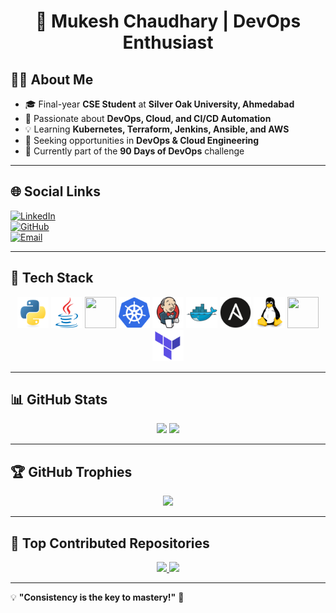 <h1 align="center"> 🚀 Mukesh Chaudhary | DevOps Enthusiast </h1>

## 👨‍💻 About Me  
- 🎓 Final-year **CSE Student** at **Silver Oak University, Ahmedabad**  
- 🔹 Passionate about **DevOps, Cloud, and CI/CD Automation**  
- 💡 Learning **Kubernetes, Terraform, Jenkins, Ansible, and AWS**  
- 💼 Seeking opportunities in **DevOps & Cloud Engineering**  
- 🚀 Currently part of the **90 Days of DevOps** challenge  

---

## 🌐 Social Links  
[![LinkedIn](https://img.shields.io/badge/LinkedIn-0A66C2?style=for-the-badge&logo=linkedin&logoColor=white)](https://www.linkedin.com/in/mukesh-chaudhary17112002/)  
[![GitHub](https://img.shields.io/badge/GitHub-181717?style=for-the-badge&logo=github&logoColor=white)](https://github.com/mukeshchaudhary14)  
[![Email](https://img.shields.io/badge/Email-D14836?style=for-the-badge&logo=gmail&logoColor=white)](mailto:mukesh.chaudhary.1716@gmail.com)  

---

## 🚀 Tech Stack  
<p align="center">
  <img src="https://raw.githubusercontent.com/devicons/devicon/master/icons/python/python-original.svg" alt="Python" width="50px" height="50px"/>
  <img src="https://raw.githubusercontent.com/devicons/devicon/master/icons/java/java-original.svg" alt="Java" width="50px" height="50px"/>
  <img src="https://media.giphy.com/media/QssGEmpkyEOhBCb7e1/giphy.gif" width="50px" height="50px"/>
  <img src="https://raw.githubusercontent.com/devicons/devicon/master/icons/kubernetes/kubernetes-plain.svg" alt="Kubernetes" width="50px" height="50px"/>
  <img src="https://raw.githubusercontent.com/devicons/devicon/master/icons/jenkins/jenkins-original.svg" alt="Jenkins" width="50px" height="50px"/>
  <img src="https://raw.githubusercontent.com/devicons/devicon/master/icons/docker/docker-original.svg" alt="Docker" width="50px" height="50px"/>
  <img src="https://raw.githubusercontent.com/devicons/devicon/master/icons/ansible/ansible-original.svg" alt="Ansible" width="50px" height="50px"/>
  <img src="https://raw.githubusercontent.com/devicons/devicon/master/icons/linux/linux-original.svg" alt="Linux" width="50px" height="50px"/>
  <img src="https://media.giphy.com/media/YQitE4YNQNahy/giphy.gif" width="50px" height="50px"/>
  <img src="https://raw.githubusercontent.com/devicons/devicon/master/icons/terraform/terraform-original.svg" alt="Terraform" width="50px" height="50px"/>
</p>

---

## 📊 GitHub Stats  
<p align="center">
  <img src="https://github-readme-stats.vercel.app/api?username=mukeshchaudhary14&show_icons=true&theme=dark" width="450px">
  <img src="https://github-readme-streak-stats.herokuapp.com/?user=mukeshchaudhary14&theme=dark" width="450px">
</p>

---

## 🏆 GitHub Trophies  
<p align="center">
  <img src="https://github-profile-trophy.vercel.app/?username=mukeshchaudhary14&theme=darkhub&margin-w=15">
</p>

---

## 📌 Top Contributed Repositories  
<p align="center">
  <a href="https://github.com/mukeshchaudhary14/microservices-k8s-">
    <img src="https://github-readme-stats.vercel.app/api/pin/?username=mukeshchaudhary14&repo=microservices-k8s-&theme=dark" width="400px">
  </a>
  <a href="https://github.com/mukeshchaudhary14/hotel-booking-system">
    <img src="https://github-readme-stats.vercel.app/api/pin/?username=mukeshchaudhary14&repo=hotel-booking-system&theme=dark" width="400px">
  </a>
</p>

---

💡 **"Consistency is the key to mastery!"** 🚀  

